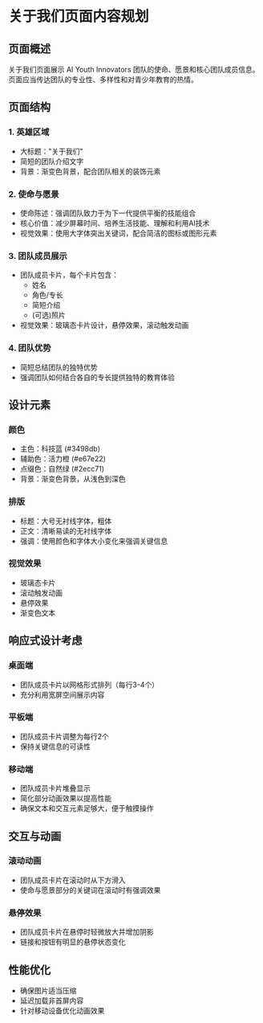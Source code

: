 # 关于我们页面内容规划

## 页面概述

关于我们页面展示 AI Youth Innovators 团队的使命、愿景和核心团队成员信息。页面应当传达团队的专业性、多样性和对青少年教育的热情。

## 页面结构

### 1. 英雄区域
- 大标题："关于我们"
- 简短的团队介绍文字
- 背景：渐变色背景，配合团队相关的装饰元素

### 2. 使命与愿景
- 使命陈述：强调团队致力于为下一代提供平衡的技能组合
- 核心价值：减少屏幕时间、培养生活技能、理解和利用AI技术
- 视觉效果：使用大字体突出关键词，配合简洁的图标或图形元素

### 3. 团队成员展示
- 团队成员卡片，每个卡片包含：
  - 姓名
  - 角色/专长
  - 简短介绍
  - (可选)照片
- 视觉效果：玻璃态卡片设计，悬停效果，滚动触发动画

### 4. 团队优势
- 简短总结团队的独特优势
- 强调团队如何结合各自的专长提供独特的教育体验

## 设计元素

### 颜色
- 主色：科技蓝 (#3498db)
- 辅助色：活力橙 (#e67e22)
- 点缀色：自然绿 (#2ecc71)
- 背景：渐变色背景，从浅色到深色

### 排版
- 标题：大号无衬线字体，粗体
- 正文：清晰易读的无衬线字体
- 强调：使用颜色和字体大小变化来强调关键信息

### 视觉效果
- 玻璃态卡片
- 滚动触发动画
- 悬停效果
- 渐变色文本

## 响应式设计考虑

### 桌面端
- 团队成员卡片以网格形式排列（每行3-4个）
- 充分利用宽屏空间展示内容

### 平板端
- 团队成员卡片调整为每行2个
- 保持关键信息的可读性

### 移动端
- 团队成员卡片堆叠显示
- 简化部分动画效果以提高性能
- 确保文本和交互元素足够大，便于触摸操作

## 交互与动画

### 滚动动画
- 团队成员卡片在滚动时从下方滑入
- 使命与愿景部分的关键词在滚动时有强调效果

### 悬停效果
- 团队成员卡片在悬停时轻微放大并增加阴影
- 链接和按钮有明显的悬停状态变化

## 性能优化

- 确保图片适当压缩
- 延迟加载非首屏内容
- 针对移动设备优化动画效果
